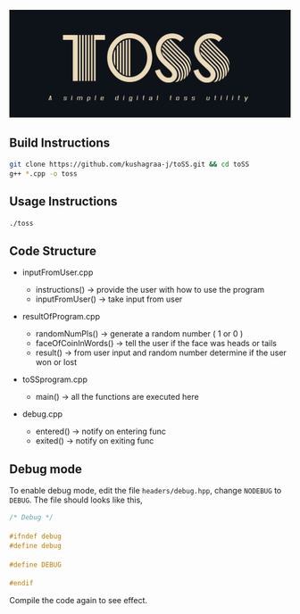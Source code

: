 ![](img/logo.png "toSS")

## Build Instructions

```bash
git clone https://github.com/kushagraa-j/toSS.git && cd toSS
g++ *.cpp -o toss
```

## Usage Instructions

```bash
./toss
```

## Code Structure

- inputFromUser.cpp
	- instructions() 	->     provide the user with how to use the program 
	- inputFromUser()	->     take input from user 

- resultOfProgram.cpp
	- randomNumPls() 	->     generate a random number ( 1 or 0 ) 
	- faceOfCoinInWords()   ->     tell the user if the face was heads or tails
	- result()       	->     from user input and random number 
				       determine if the user won or lost 
- toSSprogram.cpp
	- main()         	->     all the functions are executed here

- debug.cpp
	- entered() 		->     notify on entering func
	- exited() 		->     notify on exiting func

## Debug mode

To enable debug mode, edit the file `headers/debug.hpp`, change `NODEBUG` to `DEBUG`.
The file should looks like this,

```cpp
/* Debug */

#ifndef debug
#define debug

#define DEBUG

#endif
```
Compile the code again to see effect.
